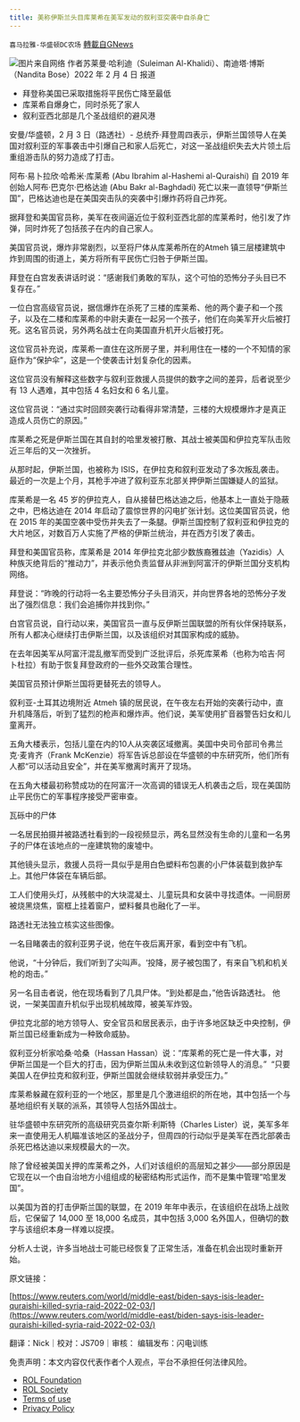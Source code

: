 ```yaml
---
title: 美称伊斯兰头目库莱希在美军发动的叙利亚突袭中自杀身亡
---
```

`喜马拉雅-华盛顿DC农场` [轉載自GNews](https://gnews.org/zh-hans/1956099/)

![](https://assets.gnews.org/wp-content/uploads/2022/02/图片1-12.png)图片来自网络
作者苏莱曼·哈利迪（Suleiman Al-Khalidi）、南迪塔·博斯 （Nandita Bose）2022 年 2 月 4 日 报道

- 拜登称美国已采取措施将平民伤亡降至最低
- 库莱希自爆身亡，同时杀死了家人
- 叙利亚西北部是几个圣战组织的避风港


安曼/华盛顿，2 月 3 日（路透社）- 总统乔·拜登周四表示，伊斯兰国领导人在美国对叙利亚的军事袭击中引爆自己和家人后死亡，对这一圣战组织失去大片领土后重组游击队的努力造成了打击。

阿布·易卜拉欣·哈希米·库莱希 (Abu Ibrahim al-Hashemi al-Quraishi) 自 2019 年创始人阿布·巴克尔·巴格达迪 (Abu Bakr al-Baghdadi) 死亡以来一直领导“伊斯兰国”，巴格达迪也是在美国突击队的突袭中引爆炸药将自己炸死。

据拜登和美国官员称，美军在夜间逼近位于叙利亚西北部的库莱希时，他引发了炸弹，同时炸死了包括孩子在内的自己家人。

美国官员说，爆炸非常剧烈，以至将尸体从库莱希所在的Atmeh 镇三层楼建筑中炸到周围的街道上，美方将所有平民伤亡归咎于伊斯兰国。

拜登在白宫发表讲话时说：“感谢我们勇敢的军队，这个可怕的恐怖分子头目已不复存在。”

一位白宫高级官员说，据信爆炸在杀死了三楼的库莱希、他的两个妻子和一个孩子，以及在二楼和库莱希的中尉夫妻在一起另一个孩子，他们在向美军开火后被打死。这名官员说，另外两名战士在向美国直升机开火后被打死。

这位官员补充说，库莱希一直住在这所房子里，并利用住在一楼的一个不知情的家庭作为“保护伞”，这是一个使袭击计划复杂化的因素。

这位官员没有解释这些数字与叙利亚救援人员提供的数字之间的差异，后者说至少有 13 人遇难，其中包括 4 名妇女和 6 名儿童。

这位官员说：“通过实时回顾突袭行动看得非常清楚，三楼的大规模爆炸才是真正造成人员伤亡的原因。”

库莱希之死是伊斯兰国在其自封的哈里发被打散、其战士被美国和伊拉克军队击败近三年后的又一次挫折。

从那时起，伊斯兰国，也被称为 ISIS，在伊拉克和叙利亚发动了多次叛乱袭击。最近的一次是上个月，其枪手冲进了叙利亚东北部关押伊斯兰国嫌疑人的监狱。

库莱希是一名 45 岁的伊拉克人，自从接替巴格达迪之后，他基本上一直处于隐蔽之中，巴格达迪在 2014 年启动了震惊世界的闪电扩张计划。这位美国官员说，他在 2015 年的美国空袭中受伤并失去了一条腿。伊斯兰国控制了叙利亚和伊拉克的大片地区，对数百万人实施了严格的伊斯兰统治，并在西方引发了袭击。

拜登和美国官员称，库莱希是 2014 年伊拉克北部少数族裔雅兹迪（Yazidis）人种族灭绝背后的“推动力”，并表示他负责监督从非洲到阿富汗的伊斯兰国分支机构网络。

拜登说：“昨晚的行动将一名主要恐怖分子头目消灭，并向世界各地的恐怖分子发出了强烈信息：我们会追捕你并找到你。”

白宫官员说，自行动以来，美国官员一直与反伊斯兰国联盟的所有伙伴保持联系，所有人都决心继续打击伊斯兰国，以及该组织对其国家构成的威胁。

在去年因美军从阿富汗混乱撤军而受到广泛批评后，杀死库莱希（也称为哈吉·阿卜杜拉）有助于恢复拜登政府的一些外交政策合理性。

美国官员预计伊斯兰国将更替死去的领导人。

叙利亚-土耳其边境附近 Atmeh 镇的居民说，在午夜左右开始的突袭行动中，直升机降落后，听到了猛烈的枪声和爆炸声。他们说，美军使用扩音器警告妇女和儿童离开。

五角大楼表示，包括儿童在内的10人从突袭区域撤离。美国中央司令部司令弗兰克·麦肯齐（Frank McKenzie）将军告诉总部设在华盛顿的中东研究所，他们所有人都“可以活动且安全”，并在美军撤离时离开了现场。

在五角大楼最初称赞成功的在阿富汗一次高调的错误无人机袭击之后，现在美国防止平民伤亡的军事程序接受严密审查。

瓦砾中的尸体

一名居民拍摄并被路透社看到的一段视频显示，两名显然没有生命的儿童和一名男子的尸体在该地点的一座建筑物的废墟中。

其他镜头显示，救援人员将一具似乎是用白色塑料布包裹的小尸体装载到救护车上。其他尸体袋在车辆后部。

工人们使用头灯，从残骸中的大块混凝土、儿童玩具和女装中寻找遗体。一间厨房被烧黑烧焦，窗框上挂着窗户，塑料餐具也融化了一半。

路透社无法独立核实这些图像。

一名目睹袭击的叙利亚男子说，他在午夜后离开家，看到空中有飞机。

他说，“十分钟后，我们听到了尖叫声。‘投降，房子被包围了，有来自飞机和机关枪的炮击。”

另一名目击者说，他在现场看到了几具尸体。“到处都是血，”他告诉路透社。 他说，一架美国直升机似乎出现机械故障，被美军炸毁。

伊拉克北部的地方领导人、安全官员和居民表示，由于许多地区缺乏中央控制，伊斯兰国已经重新成为一种致命威胁。

叙利亚分析家哈桑·哈桑（Hassan Hassan）说：“库莱希的死亡是一件大事，对伊斯兰国是一个巨大的打击，因为伊斯兰国从未收到这位新领导人的消息。”  “只要美国人在伊拉克和叙利亚，伊斯兰国就会继续软弱并承受压力。”

库莱希躲藏在叙利亚的一个地区，那里是几个激进组织的所在地，其中包括一个与基地组织有关联的派系，其领导人包括外国战士。

驻华盛顿中东研究所的高级研究员查尔斯·利斯特（Charles Lister）说，美军多年来一直使用无人机瞄准该地区的圣战分子，但周四的行动似乎是美军在西北部袭击杀死巴格达迪以来规模最大的一次。

除了曾经被美国关押的库莱希之外，人们对该组织的高层知之甚少——部分原因是它现在以一个由自治地方小组组成的秘密结构形式运作，而不是集中管理“哈里发国”。

以美国为首的打击伊斯兰国的联盟，在 2019 年年中表示，在该组织在战场上战败后，它保留了 14,000 至 18,000 名成员，其中包括 3,000 名外国人，但确切的数字与该组织本身一样难以捉摸。

分析人士说，许多当地战士可能已经恢复了正常生活，准备在机会出现时重新开始。



原文链接：

[https://www.reuters.com/world/middle-east/biden-says-isis-leader-quraishi-killed-syria-raid-2022-02-03/](https://www.reuters.com/world/middle-east/biden-says-isis-leader-quraishi-killed-syria-raid-2022-02-03/)

翻译：Nick｜校对：JS709｜审核： 编辑发布：闪电训练

 

免责声明：本文内容仅代表作者个人观点，平台不承担任何法律风险。

- [ROL Foundation](https://rolfoundation.org/)
- [ROL Society](https://rolsociety.org/)
- [Terms of use](https://gnews.org/terms-of-use-3/)
- [Privacy Policy](https://gnews.org/privacy-policy/)
